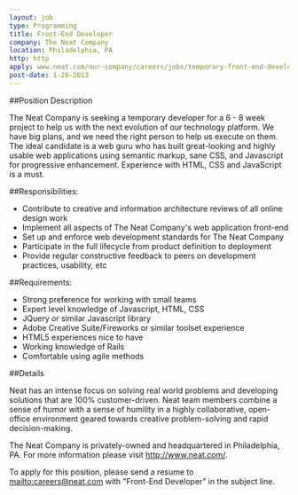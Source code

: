 ```yaml
---
layout: job
type: Programming
title: Front-End Developer
company: The Neat Company
location: Philadelphia, PA
http: http
apply: www.neat.com/our-company/careers/jobs/temporary-front-end-developer?utm_source=workcreative.net
post-date: 1-28-2013
---
```


##Position Description

The Neat Company is seeking a temporary developer for a 6 - 8 week project to help us with the next evolution of our technology platform. We have big plans, and we need the right person to help us execute on them. The ideal candidate is a web guru who has built great-looking and highly usable web applications using semantic markup, sane CSS, and Javascript for progressive enhancement. Experience with HTML, CSS and JavaScript is a must.


##Responsibilities:

* Contribute to creative and information architecture reviews of all online design work
* Implement all aspects of The Neat Company's web application front-end
* Set up and enforce web development standards for The Neat Company
* Participate in the full lifecycle from product definition to deployment
* Provide regular constructive feedback to peers on development practices, usability, etc

##Requirements:

* Strong preference for working with small teams
* Expert level knowledge of Javascript, HTML, CSS
* JQuery or similar Javascript library
* Adobe Creative Suite/Fireworks or similar toolset experience
* HTML5 experiences nice to have
* Working knowledge of Rails
* Comfortable using agile methods

##Details

Neat has an intense focus on solving real world problems and developing solutions that are 100% customer-driven. Neat team members combine a sense of humor with a sense of humility in a highly collaborative, open-office environment geared towards creative problem-solving and rapid decision-making. 

The Neat Company is privately-owned and headquartered in Philadelphia, PA. For more information please visit <http://www.neat.com/>.

To apply for this position, please send a resume to <mailto:careers@neat.com> with "Front-End Developer" in the subject line.